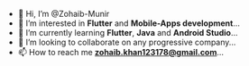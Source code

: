 - 👋 Hi, I’m @Zohaib-Munir
- 👀 I’m interested in **Flutter** and **Mobile-Apps development**...
- 🌱 I’m currently learning **Flutter**, **Java** and **Android Studio**...
- 💞️ I’m looking to collaborate on any progressive company...
- 📫 How to reach me **zohaib.khan123178@gmail.com**...

<!---
Zohaib-Munir/Zohaib-Munir is a ✨ special ✨ repository because its `README.md` (this file) appears on your GitHub profile.
You can click the Preview link to take a look at your changes.
--->
